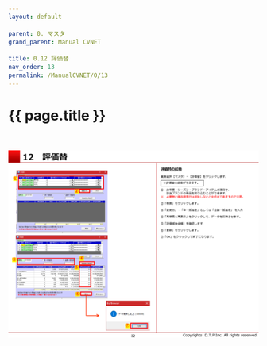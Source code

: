```yaml
---
layout: default

parent: 0. マスタ
grand_parent: Manual CVNET

title: 0.12 評価替
nav_order: 13
permalink: /ManualCVNET/0/13
---
```


# {{ page.title }} <br/><br/>


<a href="/img/Master/Master33.PNG" target="_blank">
<img src="/img/Master/Master33.PNG" alt="login image"></a>

